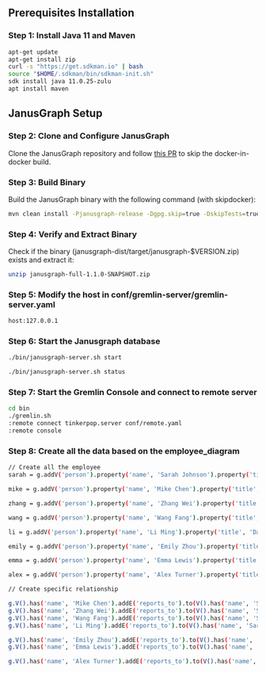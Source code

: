 ## Prerequisites Installation
### Step 1: Install Java 11 and Maven
```bash
apt-get update
apt-get install zip
curl -s "https://get.sdkman.io" | bash
source "$HOME/.sdkman/bin/sdkman-init.sh"
sdk install java 11.0.25-zulu
apt install maven
```

## JanusGraph Setup
### Step 2: Clone and Configure JanusGraph
Clone the JanusGraph repository and follow [this PR](https://github.com/JanusGraph/janusgraph/pull/4694/files) to skip the docker-in-docker build.

### Step 3: Build Binary
Build the JanusGraph binary with the following command (with skipdocker):
```bash
mvn clean install -Pjanusgraph-release -Dgpg.skip=true -DskipTests=true -Pskip-docker
```

### Step 4: Verify and Extract Binary
Check if the binary (janusgraph-dist/target/janusgraph-$VERSION.zip) exists and extract it:
```bash
unzip janusgraph-full-1.1.0-SNAPSHOT.zip
```

### Step 5: Modify the host in conf/gremlin-server/gremlin-server.yaml
```bash
host:127.0.0.1
```

### Step 6: Start the Janusgraph database
```bash
./bin/janusgraph-server.sh start

./bin/janusgraph-server.sh status
```

### Step 7: Start the Gremlin Console and connect to remote server
```bash
cd bin
./gremlin.sh
:remote connect tinkerpop.server conf/remote.yaml
:remote console
```

### Step 8: Create all the data based on the employee_diagram
```bash
// Create all the employee
sarah = g.addV('person').property('name', 'Sarah Johnson').property('title', 'CTO').next()

mike = g.addV('person').property('name', 'Mike Chen').property('title', 'Senior Software Engineer').next()

zhang = g.addV('person').property('name', 'Zhang Wei').property('title', 'Senior Software Engineer').next()

wang = g.addV('person').property('name', 'Wang Fang').property('title', 'AI Researcher').next()

li = g.addV('person').property('name', 'Li Ming').property('title', 'Database Project Manager').next()

emily = g.addV('person').property('name', 'Emily Zhou').property('title', 'Software Engineer').next()

emma = g.addV('person').property('name', 'Emma Lewis').property('title', 'Software Engineer').next()

alex = g.addV('person').property('name', 'Alex Turner').property('title', 'Software Engineer').next()

// Create specific relationship

g.V().has('name', 'Mike Chen').addE('reports_to').to(V().has('name', 'Sarah Johnson'))
g.V().has('name', 'Zhang Wei').addE('reports_to').to(V().has('name', 'Sarah Johnson'))
g.V().has('name', 'Wang Fang').addE('reports_to').to(V().has('name', 'Sarah Johnson'))
g.V().has('name', 'Li Ming').addE('reports_to').to(V().has('name', 'Sarah Johnson'))

g.V().has('name', 'Emily Zhou').addE('reports_to').to(V().has('name', 'Mike Chen'))
g.V().has('name', 'Emma Lewis').addE('reports_to').to(V().has('name', 'Mike Chen'))

g.V().has('name', 'Alex Turner').addE('reports_to').to(V().has('name', 'Zhang Wei'))


```